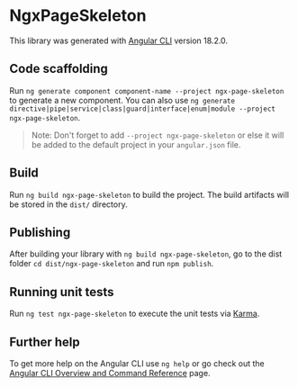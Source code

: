 # NgxPageSkeleton

This library was generated with [Angular CLI](https://github.com/angular/angular-cli) version 18.2.0.

## Code scaffolding

Run `ng generate component component-name --project ngx-page-skeleton` to generate a new component. You can also use `ng generate directive|pipe|service|class|guard|interface|enum|module --project ngx-page-skeleton`.
> Note: Don't forget to add `--project ngx-page-skeleton` or else it will be added to the default project in your `angular.json` file. 

## Build

Run `ng build ngx-page-skeleton` to build the project. The build artifacts will be stored in the `dist/` directory.

## Publishing

After building your library with `ng build ngx-page-skeleton`, go to the dist folder `cd dist/ngx-page-skeleton` and run `npm publish`.

## Running unit tests

Run `ng test ngx-page-skeleton` to execute the unit tests via [Karma](https://karma-runner.github.io).

## Further help

To get more help on the Angular CLI use `ng help` or go check out the [Angular CLI Overview and Command Reference](https://angular.dev/tools/cli) page.
